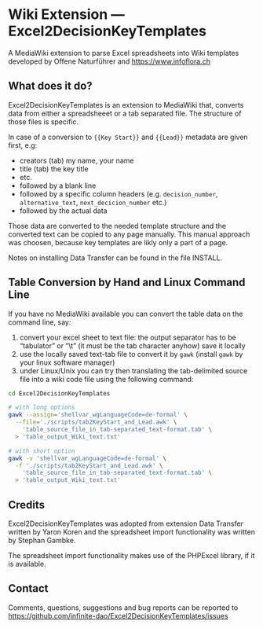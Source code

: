 # Wiki Extension — Excel2DecisionKeyTemplates

A MediaWiki extension to parse Excel spreadsheets into Wiki templates developed by Offene Naturführer and https://www.infoflora.ch

## What does it do?

Excel2DecisionKeyTemplates is an extension to MediaWiki that,
converts data from either a spreadsheeet or a tab separated file.
The structure of those files is specific. 

In case of a conversion to `{{Key Start}}` and `{{Lead}}` metadata are given first, e.g:
* creators (tab) my name, your name
* title (tab) the key title
* etc.
* followed by a blank line
* followed by a specific column headers (e.g. `decision_number`, `alternative_text`, `next_decicion_number` etc.)
* followed by the actual data

Those data are converted to the needed template structure and the converted text
can be copied to any page manually. This manual approach was choosen, because 
key templates are likly only a part of a page.

Notes on installing Data Transfer can be found in the file INSTALL.

## Table Conversion by Hand and Linux Command Line

If you have no MediaWiki available you can convert the table data on the command line, say:

1. convert your excel sheet to text file: the output separator has to be “tabulator” or “\t” (it must be the tab character anyhow) save it locally
2. use the locally saved text-tab file to convert it by `gawk` (install `gawk` by your linux software manager)
3. under Linux/Unix you can try then translating the tab-delimited source file into a wiki code file using the following command:

```bash
cd Excel2DecisionKeyTemplates 

# with long options
gawk --assign='shellvar_wgLanguageCode=de-formal' \
  --file='./scripts/tab2KeyStart_and_Lead.awk' \
    'table_source_file_in_tab-separated_text-format.tab' \
  > 'table_output_Wiki_text.txt'

# with short option
gawk -v 'shellvar_wgLanguageCode=de-formal' \
  -f './scripts/tab2KeyStart_and_Lead.awk' \
    'table_source_file_in_tab-separated_text-format.tab' \
  > 'table_output_Wiki_text.txt'
```

## Credits 

Excel2DecisionKeyTemplates was adopted from extension Data Transfer written by 
Yaron Koren and the spreadsheet import functionality was written by Stephan Gambke.

The spreadsheet import functionality makes use of the PHPExcel
library, if it is available.

## Contact

Comments, questions, suggestions and bug reports can be
reported to https://github.com/infinite-dao/Excel2DecisionKeyTemplates/issues
